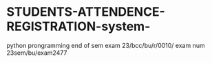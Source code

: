 # STUDENTS-ATTENDENCE-REGISTRATION-system-
python prongramming  end of sem exam  23/bcc/bu/r/0010/  exam num 23sem/bu/exam2477
